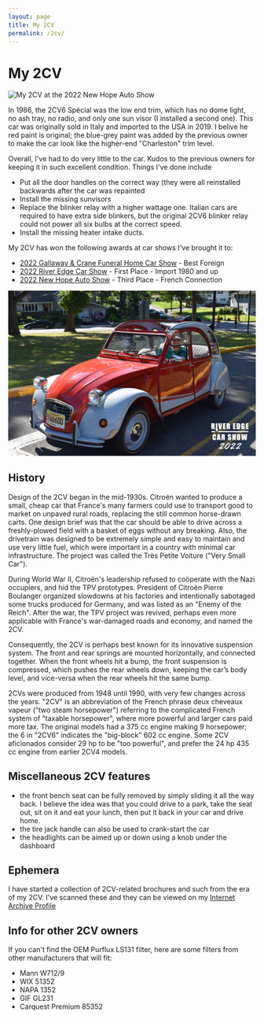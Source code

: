 ```yaml
---
layout: page
title: My 2CV
permalink: /2cv/
---
```

# My 2CV

![My 2CV at the 2022 New Hope Auto Show](/img/2cv/nhac.jpeg)

In 1986, the 2CV6 Spécial was the low end trim, which has no dome light, no ash 
tray, no radio, and only one sun visor (I installed a second one). This car was 
originally sold in Italy and imported to the USA in 2019. I belive he red paint 
is original; the blue-grey paint was added by the previous owner to make the car 
look like the higher-end "Charleston" trim level.

Overall, I've had to do very little to the car.  Kudos to the previous owners
for keeping it in such excellent condition.  Things I've done include

* Put all the door handles on the correct way (they were all reinstalled 
  backwards after the car was repainted
* Install the missing sunvisors
* Replace the blinker relay with a higher wattage one.  Italian cars are 
  required to have extra side blinkers, but the original 2CV6 blinker relay
  could not power all six bulbs at the correct speed.
* Install the missing heater intake ducts.

My 2CV has won the following awards at car shows I've brought it to:

* [2022 Gallaway & Crane Funeral Home Car Show](https://gcfuneralhome.com) - Best Foreign
* [2022 River Edge Car Show](https://www.recarshow.org/pastshows) - First Place - Import 1980 and up
* [2022 New Hope Auto Show](https://newhopeautoshow.com/2022-winners/) - Third Place - French Connection


![My 2CV at the 2022 River Edge Car Show](/img/2cv/recs.jpeg)

## History

Design of the 2CV began in the mid-1930s. Citroën wanted to produce a small, 
cheap car that France's many farmers could use to transport good to market on 
unpaved rural roads, replacing the still common horse-drawn carts. One design 
brief was that the car should be able to drive across a freshly-plowed field 
with a basket of eggs without any breaking. Also, the drivetrain was designed to 
be extremely simple and easy to maintain and use very little fuel, which were 
important in a country with minimal car infrastructure. The project was called 
the Très Petite Voiture ("Very Small Car").

During World War II, Citroën's leadership refused to coöperate with the Nazi 
occupiers, and hid the TPV prototypes. President of Citroën Pierre Boulanger 
organized slowdowns at his factories and intentionally sabotaged some trucks 
produced for Germany, and was listed as an "Enemy of the Reich". After the war, 
the TPV project was revived, perhaps even more applicable with France's 
war-damaged roads and economy, and named the 2CV.

Consequently, the 2CV is perhaps best known for its innovative suspension 
system. The front and rear springs  are mounted horizontally, and connected 
together. When the front wheels hit a bump, the front suspension is compressed, 
which pushes the rear wheels down, keeping the car’s body level, and vice-versa 
when the rear wheels hit the same bump.

2CVs were produced from 1948 until 1990, with very few changes across the years. 
"2CV" is an abbreviation of the French phrase deux cheveaux vapeur ("two steam 
horsepower") referring to the complicated French system of "taxable horsepower", 
where more powerful and larger cars paid more tax. The original models had a 
375 cc engine making 9 horsepower; the 6 in "2CV6" indicates the "big-block" 
602 cc engine. Some 2CV aficionados consider 29 hp to be "too powerful", and 
prefer the 24 hp 435 cc engine from earlier 2CV4 models.

## Miscellaneous 2CV features
* the front bench seat can be fully removed by simply sliding it all the way 
  back.  I believe the idea was that you could drive to a park, take the seat
  out, sit on it and eat your lunch, then put it back in your car and drive home.
* the tire jack handle can also be used to crank-start the car
* the headlights can be aimed up or down using a knob under the dashboard

## Ephemera

I have started a collection of 2CV-related brochures and such from the era of
my 2CV.  I've scanned these and they can be viewed on my
[Internet Archive Profile](https://archive.org/details/@robotmlg?tab=uploads)


## Info for other 2CV owners

If you can't find the OEM Purflux LS131 filter, here are some filters from other
manufacturers that will fit:

* Mann W712/9
* WIX 51352
* NAPA 1352
* GIF GL231
* Carquest Premium 85352
